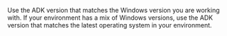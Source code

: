 Use the ADK version that matches the Windows version 
you are working with. If your environment has a mix of 
Windows versions, use the ADK version that matches the 
latest operating system in your environment.